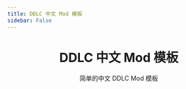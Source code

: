 ```yaml
---
title: DDLC 中文 Mod 模板
sidebar: False
---
```


<!-- <template>
  <a-breadcrumb>
    <a-breadcrumb-item><a href="/">DokiMod</a></a-breadcrumb-item>
    <a-breadcrumb-item><a href="/products">产品</a></a-breadcrumb-item>
    <a-breadcrumb-item><a href="/products/cnmodtemp">DDLC 中文 Mod 模板</a></a-breadcrumb-item>
  </a-breadcrumb>
</template> -->

<h1 align="center">DDLC 中文 Mod 模板</h1>

<center>简单的中文 DDLC Mod 模板</center>

<template>
  <div>
    <a-menu v-model="current" mode="horizontal">
      <a-menu-item key="intro">
      <a-icon type="align-left" />简介</a-menu-item>
      <a-menu-item key="download">
        <a href="/downloads/cnmodtemp"><a-icon type="download" />下载</a>
      </a-menu-item>
      <a-menu-item key="doc"> <a-icon type="file-text" />文档</a-menu-item>
    </a-menu>
  </div>
</template>
<script>
export default {
  data() {
    return {
      current: ['intro'],
    };
  },
};
</script>
